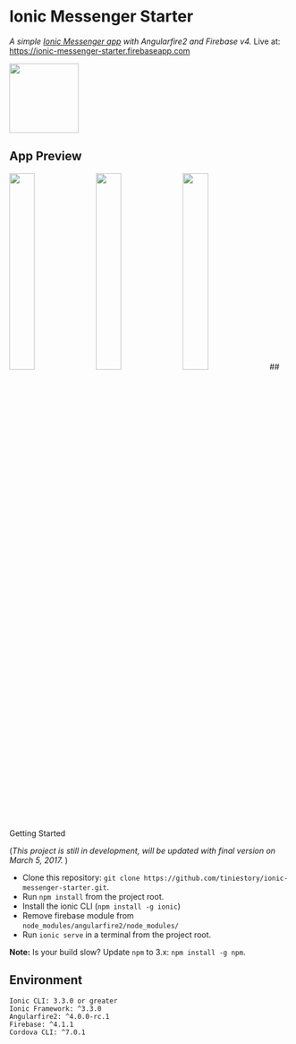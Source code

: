 # Ionic Messenger Starter
 _A simple [Ionic Messenger app](https://market.ionic.io/starters/ionic-messenger-starter) with Angularfire2 and Firebase v4._ Live at: https://ionic-messenger-starter.firebaseapp.com

 <img src="https://s3.amazonaws.com/ionic-marketplace/ionic-messenger-starter/icon.png" width="124px" />


## App Preview
 <img src="https://s3.amazonaws.com/ionic-marketplace/ionic-messenger-starter/screenshot_1.png" width="30%" />
 <img src="https://s3.amazonaws.com/ionic-marketplace/ionic-messenger-starter/screenshot_2.png" width="30%" />
 <img src="https://s3.amazonaws.com/ionic-marketplace/ionic-messenger-starter/screenshot_3.png" width="30%" />
## Getting Started

(_This project is still in development, will be updated with final version on March 5, 2017._ )

* Clone this repository: `git clone https://github.com/tiniestory/ionic-messenger-starter.git`.
* Run `npm install` from the project root.
* Install the ionic CLI (`npm install -g ionic`)
* Remove firebase module from `node_modules/angularfire2/node_modules/`
* Run `ionic serve` in a terminal from the project root.

**Note:** Is your build slow? Update `npm` to 3.x: `npm install -g npm`.

## Environment
```
Ionic CLI: 3.3.0 or greater
Ionic Framework: ^3.3.0
Angularfire2: ^4.0.0-rc.1
Firebase: ^4.1.1
Cordova CLI: ^7.0.1
```
